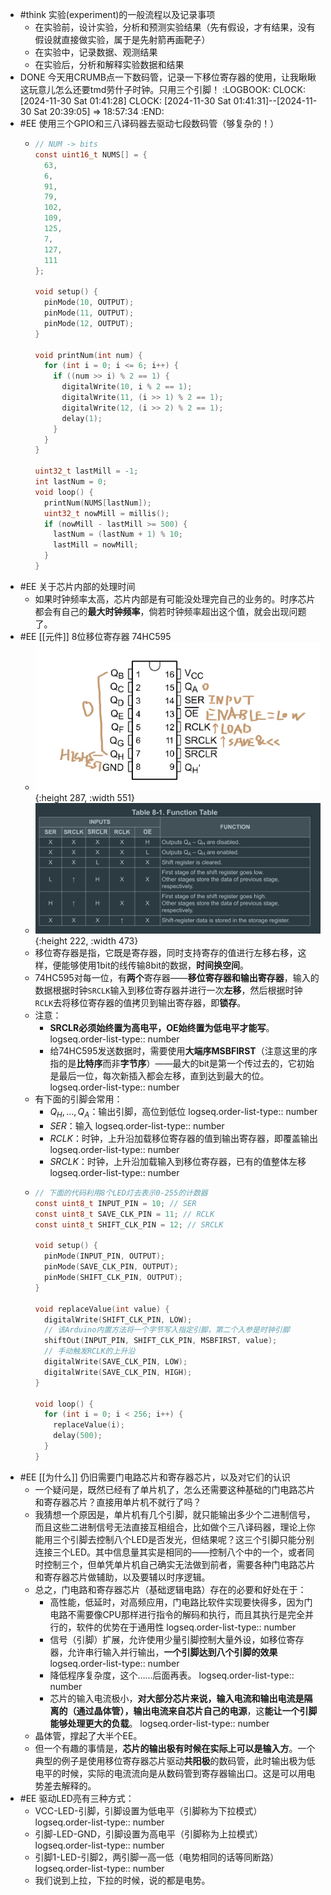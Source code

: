 - #think 实验(experiment)的一般流程以及记录事项
	- 在实验前，设计实验，分析和预测实验结果（先有假设，才有结果，没有假设就直接做实验，属于是先射箭再画靶子）
	- 在实验中，记录数据、观测结果
	- 在实验后，分析和解释实验数据和结果
- DONE 今天用CRUMB点一下数码管，记录一下移位寄存器的使用，让我瞅瞅这玩意儿怎么还要tmd劳什子时钟。只用三个引脚！
  :LOGBOOK:
  CLOCK: [2024-11-30 Sat 01:41:28]
  CLOCK: [2024-11-30 Sat 01:41:31]--[2024-11-30 Sat 20:39:05] =>  18:57:34
  :END:
- #EE 使用三个GPIO和三八译码器去驱动七段数码管（够复杂的！）
	- ```C
	  // NUM -> bits
	  const uint16_t NUMS[] = { 
	    63,
	    6,
	    91,
	    79,
	    102,
	    109,
	    125,
	    7,
	    127,
	    111
	  };
	  
	  void setup() {
	    pinMode(10, OUTPUT);
	    pinMode(11, OUTPUT);
	    pinMode(12, OUTPUT);
	  }
	  
	  void printNum(int num) {
	    for (int i = 0; i <= 6; i++) {
	      if ((num >> i) % 2 == 1) {
	        digitalWrite(10, i % 2 == 1);
	        digitalWrite(11, (i >> 1) % 2 == 1);
	        digitalWrite(12, (i >> 2) % 2 == 1);
	        delay(1);
	      }
	    }
	  }
	  
	  uint32_t lastMill = -1;
	  int lastNum = 0;
	  void loop() {
	    printNum(NUMS[lastNum]);
	    uint32_t nowMill = millis();
	    if (nowMill - lastMill >= 500) {
	      lastNum = (lastNum + 1) % 10;
	      lastMill = nowMill;
	    }
	  }
	  ```
- #EE 关于芯片内部的处理时间
	- 如果时钟频率太高，芯片内部是有可能没处理完自己的业务的。时序芯片都会有自己的**最大时钟频率**，倘若时钟频率超出这个值，就会出现问题了。
- #EE [[元件]] 8位移位寄存器 74HC595
	- ![image.png](../assets/image_1732957169635_0.png){:height 287, :width 551}
	- ![image.png](../assets/image_1732968482004_0.png){:height 222, :width 473}
	- 移位寄存器是指，它既是寄存器，同时支持寄存的值进行左移右移，这样，便能够使用1bit的线传输8bit的数据，**时间换空间**。
	- 74HC595对每一位，有**两个**寄存器——**移位寄存器和输出寄存器**，输入的数据根据时钟`SRCLK`输入到移位寄存器并进行一次**左移**，然后根据时钟`RCLK`去将移位寄存器的值拷贝到输出寄存器，即**锁存**。
	- 注意：
		- **SRCLR必须始终置为高电平，OE始终置为低电平才能写**。
		  logseq.order-list-type:: number
		- 给74HC595发送数据时，需要使用**大端序MSBFIRST**（注意这里的序指的是**比特序**而非**字节序**）——最大的bit是第一个传过去的，它初始是最后一位，每次新插入都会左移，直到达到最大的位。
		  logseq.order-list-type:: number
	- 有下面的引脚会常用：
		- $Q_H,...,Q_A$：输出引脚，高位到低位
		  logseq.order-list-type:: number
		- $SER$：输入
		  logseq.order-list-type:: number
		- $RCLK$：时钟，上升沿加载移位寄存器的值到输出寄存器，即覆盖输出
		  logseq.order-list-type:: number
		- $SRCLK$：时钟，上升沿加载输入到移位寄存器，已有的值整体左移
		  logseq.order-list-type:: number
	- ```C
	  // 下面的代码利用8个LED灯去表示0-255的计数器
	  const uint8_t INPUT_PIN = 10; // SER
	  const uint8_t SAVE_CLK_PIN = 11; // RCLK
	  const uint8_t SHIFT_CLK_PIN = 12; // SRCLK
	  
	  void setup() {
	    pinMode(INPUT_PIN, OUTPUT);
	    pinMode(SAVE_CLK_PIN, OUTPUT);
	    pinMode(SHIFT_CLK_PIN, OUTPUT);
	  }
	  
	  void replaceValue(int value) {
	    digitalWrite(SHIFT_CLK_PIN, LOW);
	    // 该Arduino内置方法将一个字节写入指定引脚，第二个入参是时钟引脚
	    shiftOut(INPUT_PIN, SHIFT_CLK_PIN, MSBFIRST, value);
	    // 手动触发RCLK的上升沿 
	    digitalWrite(SAVE_CLK_PIN, LOW);
	    digitalWrite(SAVE_CLK_PIN, HIGH);
	  }
	  
	  void loop() {
	    for (int i = 0; i < 256; i++) {
	      replaceValue(i);
	      delay(500);
	    }
	  }
	  ```
- #EE [[为什么]] 仍旧需要门电路芯片和寄存器芯片，以及对它们的认识
	- 一个疑问是，既然已经有了单片机了，怎么还需要这种基础的门电路芯片和寄存器芯片？直接用单片机不就行了吗？
	- 我猜想一个原因是，单片机有几个引脚，就只能输出多少个二进制信号，而且这些二进制信号无法直接互相组合，比如做个三八译码器，理论上你能用三个引脚去控制八个LED是否发光，但结果呢？这三个引脚只能分别连接三个LED。其中信息量其实是相同的——控制八个中的一个，或者同时控制三个，但单凭单片机自己确实无法做到前者，需要各种门电路芯片和寄存器芯片做辅助，以及要辅以时序逻辑。
	- 总之，门电路和寄存器芯片（基础逻辑电路）存在的必要和好处在于：
		- 高性能，低延时，对高频应用，门电路比软件实现要快得多，因为门电路不需要像CPU那样进行指令的解码和执行，而且其执行是完全并行的，软件的优势在于通用性
		  logseq.order-list-type:: number
		- 信号（引脚）扩展，允许使用少量引脚控制大量外设，如移位寄存器，允许串行输入并行输出，**一个引脚达到八个引脚的效果**
		  logseq.order-list-type:: number
		- 降低程序复杂度，这个……后面再表。
		  logseq.order-list-type:: number
		- 芯片的输入电流极小，**对大部分芯片来说，输入电流和输出电流是隔离的（通过晶体管），输出电流来自芯片自己的电源**，这**能让一个引脚能够处理更大的负载**。
		  logseq.order-list-type:: number
	- 晶体管，撑起了大半个EE。
	- 但一个有趣的事情是，**芯片的输出极有时候在实际上可以是输入方**。一个典型的例子是使用移位寄存器芯片驱动**共阳极**的数码管，此时输出极为低电平的时候，实际的电流流向是从数码管到寄存器输出口。这是可以用电势差去解释的。
- #EE 驱动LED亮有三种方式：
	- VCC-LED-引脚，引脚设置为低电平（引脚称为下拉模式）
	  logseq.order-list-type:: number
	- 引脚-LED-GND，引脚设置为高电平（引脚称为上拉模式）
	  logseq.order-list-type:: number
	- 引脚1-LED-引脚2，两引脚一高一低（电势相同的话等同断路）
	  logseq.order-list-type:: number
	- 我们说到上拉，下拉的时候，说的都是电势。